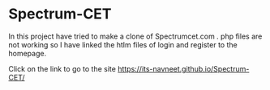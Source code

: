 # Spectrum-CET

In this project have tried to make a clone of Spectrumcet.com .
php files are not working so I have linked the htlm files of login and register to the homepage. 

Click on the link to go to the site  https://its-navneet.github.io/Spectrum-CET/
